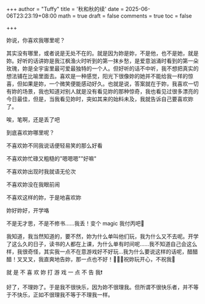 +++
author = "Tuffy"
title = '秋和秋的续'
date = 2025-06-06T23:23:19+08:00
math = true 
draft = false
comments = true
toc = false

+++

妳说，你喜欢我哪里呢？

其实没有哪里，或者说是无处不在的。就是因为妳是妳，不是他，也不是她，就是妳。好听的话讲妳是我江枫渔火时听到的第一抹乡愁，是爱意汹涌时看到的第一朵玫瑰，妳是全宇宙里最可爱最独特的一个人。但好听的话不中听，我不想把真实的想法铺在比喻里面去。喜欢是一种感觉，阳光下很像妳的她并不能给我一样的惊喜，但如果是妳，一个微笑便能感动好久。也就是说，答案就在于妳，我喜欢一切有妳的场景，我也知道对别人就是没有看见妳的那种惊奇，我也看见过很多漂亮的今日最佳，但是，当我看见妳时，突如其来的始料未及，我就告诉自己要喜欢妳了。

唉，笔啊，还是丢了吧

到底喜欢妳哪里呢？

不喜欢妳不同我说话便轻易笑的那么好看

不喜欢妳忙碌又粗糙的"嗯嗯嗯""好嘛" 

不喜欢妳出现时我就语无伦次 

不喜欢妳没在我眼前闹



不喜欢这样的妳，于是地喜欢妳

妳好妳好，开学咯

不是无才思，不是不修书……我丢！变个 magic 我付丙吧🙁

我知道，我当然知道的，要不然，妳为什么单叫他们玩，我为什么又不去呢。开学了这么久的日子，读书的人都在上课，为什么单有时间呢……我不知道自己会这么样，我很奇怪，其实我一点不在意游戏好不好玩…我为什么要说这样的话呢，醋醋醋！叉叉叉，我直爽地告妳，那一点也不好！🥺🥺🥺祝妳玩开心，不祝我💢

就 是 不 喜 欢 妳 打 游 戏 一 点 不 告 我❗️

好了，不理妳了。于是我不很快乐，因为妳不很理我。但所谓不很快乐者，并不等于不快乐，正如不很理我不等于不理我一样。
